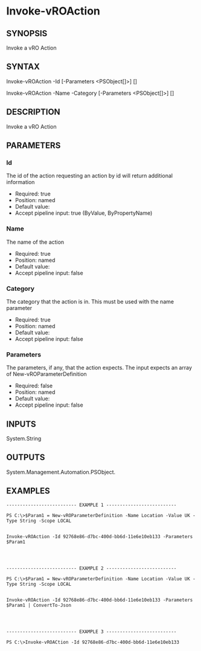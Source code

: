# Invoke-vROAction

## SYNOPSIS
    
Invoke a vRO Action

## SYNTAX
 Invoke-vROAction -Id <String> [-Parameters <PSObject[]>] [<CommonParameters>] Invoke-vROAction -Name <String> -Category <String> [-Parameters <PSObject[]>] [<CommonParameters>]    

## DESCRIPTION

Invoke a vRO Action

## PARAMETERS


### Id

The id of the action requesting an action by id will return additional information

* Required: true
* Position: named
* Default value: 
* Accept pipeline input: true (ByValue, ByPropertyName)

### Name

The name of the action

* Required: true
* Position: named
* Default value: 
* Accept pipeline input: false

### Category

The category that the action is in. This must be used with the name parameter

* Required: true
* Position: named
* Default value: 
* Accept pipeline input: false

### Parameters

The parameters, if any, that the action expects. The input expects an array of New-vROParameterDefinition

* Required: false
* Position: named
* Default value: 
* Accept pipeline input: false

## INPUTS

System.String

## OUTPUTS

System.Management.Automation.PSObject.

## EXAMPLES
```
-------------------------- EXAMPLE 1 --------------------------

PS C:\>$Param1 = New-vROParameterDefinition -Name Location -Value UK -Type String -Scope LOCAL


Invoke-vROAction -Id 92768e86-d7bc-400d-bb6d-11e6e10eb133 -Parameters $Param1




-------------------------- EXAMPLE 2 --------------------------

PS C:\>$Param1 = New-vROParameterDefinition -Name Location -Value UK -Type String -Scope LOCAL


Invoke-vROAction -Id 92768e86-d7bc-400d-bb6d-11e6e10eb133 -Parameters $Param1 | ConvertTo-Json




-------------------------- EXAMPLE 3 --------------------------

PS C:\>Invoke-vROACtion -Id 92768e86-d7bc-400d-bb6d-11e6e10eb133
```

